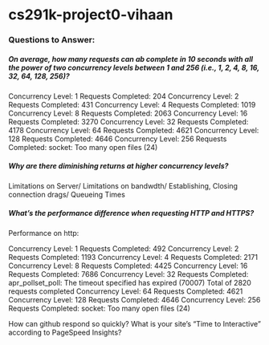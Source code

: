 # cs291k-project0-vihaan


### Questions to Answer:

##### On average, how many requests can ab complete in 10 seconds with all the power of two concurrency levels between 1 and 256 (i.e., 1, 2, 4, 8, 16, 32, 64, 128, 256)?

Concurrency Level: 1 Requests Completed: 204
Concurrency Level: 2 Requests Completed: 431
Concurrency Level: 4 Requests Completed: 1019
Concurrency Level: 8 Requests Completed: 2063
Concurrency Level: 16 Requests Completed: 3270
Concurrency Level: 32 Requests Completed: 4178
Concurrency Level: 64 Requests Completed: 4621
Concurrency Level: 128 Requests Completed: 4646
Concurrency Level: 256 Requests Completed: socket: Too many open files (24)

##### Why are there diminishing returns at higher concurrency levels?

Limitations on Server/ Limitations on bandwdth/ Establishing, Closing connection drags/ Queueing Times

##### What’s the performance difference when requesting HTTP and HTTPS?

Performance on http:

Concurrency Level: 1 Requests Completed: 492
Concurrency Level: 2 Requests Completed: 1193
Concurrency Level: 4 Requests Completed: 2171
Concurrency Level: 8 Requests Completed: 4425
Concurrency Level: 16 Requests Completed: 7686
Concurrency Level: 32 Requests Completed: apr_pollset_poll: The timeout specified has expired (70007) Total of 2820 requests completed
Concurrency Level: 64 Requests Completed: 4621
Concurrency Level: 128 Requests Completed: 4646
Concurrency Level: 256 Requests Completed: socket: Too many open files (24)

How can github respond so quickly?
What is your site’s “Time to Interactive” according to PageSpeed Insights?


